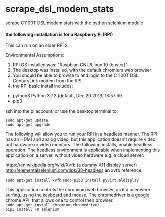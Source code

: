 # scrape_dsl_modem_stats
scrape C1100T DSL modem stats with the python selenium module

#### the following installation is for a Raspberry Pi (RPI)
This can run on an older RPI 2  

Environmental Assumptions:
1. RPI OS installed was: "Raspbian GNU/Linux 10 (buster)"
1. The desktop was installed, with the default chromium web browser
2. You should be able to browse to and login to the C1100T DSL CenturyLink modem from the RPI  
3. the RPI basic install includes:  
+ python3 Python 3.7.3 (default, Dec 20 2019, 18:57:59  
+ pip3  

ssh into the pi account, or use the desktop terminal to:

`sudo apt-get update`  
`sudo apt-get upgrade`  

The following will allow you to run your RPI in a headless manner.  The RPI has an HDMI and analog video, but this application doesn't require video out hardware or video monitors.  The following installs, enable headless operation.  The headless environment is applicable when implementing this application on a server, without video hardware e.g. a cloud server.  

https://en.wikipedia.org/wiki/Xvfb (a dummy X11 display server)  
http://elementalselenium.com/tips/38-headless an xvfb reference  

`sudo apt-get install xvfb`
`sudo pip3 install pyvirtualdisplay` 

This application controls the chromium web browser, as if a user were surfing, using the keyboard and mouse.  The chromedriver is a google chrome API, that allows one to control their browser.  
`sudo apt-get install chromium-chromedriver`  
`pip3 install -U selenium`  
 

